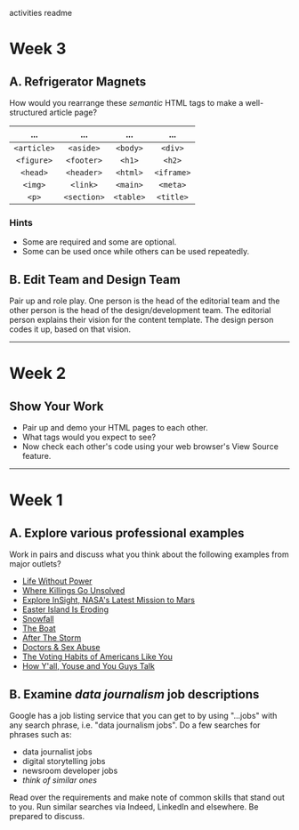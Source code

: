 activities readme

# Week 3

## A. Refrigerator Magnets
How would you rearrange these _semantic_ HTML tags to make a well-structured article page?

|...|...|...|...|
|:--:|:--:|:--:|:--:|
|`<article>`|`<aside>`|`<body>`|`<div>`|
|`<figure>`|`<footer>`|`<h1>`|`<h2>`|
|`<head>`|`<header>`|`<html>`|`<iframe>`|
|`<img>`|`<link>`|`<main>`|`<meta>`|
|`<p>`|`<section>`|`<table>`|`<title>`|

### Hints
- Some are required and some are optional.
- Some can be used once while others can be used repeatedly.

## B. Edit Team and Design Team
Pair up and role play. One person is the head of the editorial team and the other person is the head of the design/development team. The editorial person explains their vision for the content template. The design person codes it up, based on that vision.

---

# Week 2

## Show Your Work
- Pair up and demo your HTML pages to each other.
- What tags would you expect to see?
- Now check each other's code using your web browser's View Source feature.

<!--

## Big Story
- Decide on an important story in the news today?
- Imagine how you might cover that story in interactive format.
- Identify features you'd want and the tech skills you think it would require.

-->

---

# Week 1

## A. Explore various professional examples
Work in pairs and discuss what you think about the following examples from major outlets?
- [Life Without Power](https://www.washingtonpost.com/graphics/2017/national/puerto-rico-life-without-power/?utm_term=.807a4d4ff50a)
- [Where Killings Go Unsolved](https://www.washingtonpost.com/graphics/2018/investigations/where-murders-go-unsolved/?utm_term=.a711ff04aaf7)
- [Explore InSight, NASA's Latest Mission to Mars](https://www.nytimes.com/interactive/2018/05/01/science/mars-nasa-insight-ar-3d-ul.html)
- [Easter Island Is Eroding](https://www.nytimes.com/interactive/2018/03/14/climate/easter-island-erosion.html)
- [Snowfall](http://www.nytimes.com/projects/2012/snow-fall/)
- [The Boat](http://www.sbs.com.au/theboat/)
- [After The Storm](http://www.pbs.org/independentlens/interactive/after-the-storm/)
- [Doctors & Sex Abuse](http://doctors.ajc.com/)
- [The Voting Habits of Americans Like You](https://www.nytimes.com/interactive/2016/06/10/upshot/voting-habits.html)
- [How Y'all, Youse and You Guys Talk](https://www.nytimes.com/interactive/2014/upshot/dialect-quiz-map.html)


## B. Examine _data journalism_ job descriptions
Google has a job listing service that you can get to by using "...jobs" with any search phrase, i.e. "data journalism jobs". Do a few searches for phrases such as:
- data journalist jobs
- digital storytelling jobs
- newsroom developer jobs
- _think of similar ones_

Read over the requirements and make note of common skills that stand out to you. Run similar searches via Indeed, LinkedIn and elsewhere. Be prepared to discuss.
